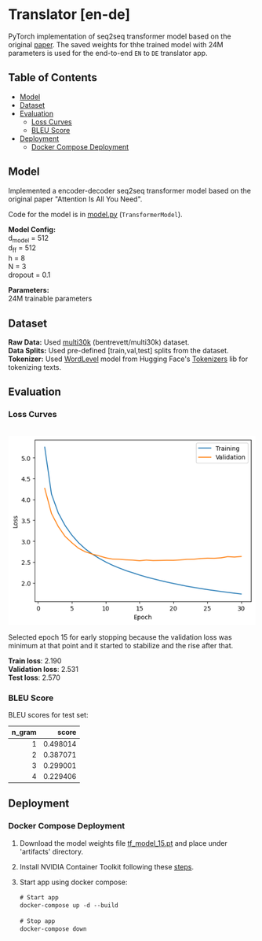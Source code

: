 # Translator [en-de]

PyTorch implementation of seq2seq transformer model based on the original [paper](https://arxiv.org/abs/1706.03762). The saved weights for thhe trained model with 24M parameters is used for the end-to-end `EN` to `DE` translator app.

## Table of Contents

* [Model](#model)
* [Dataset](#dataset)
* [Evaluation](#evaluation)
    * [Loss Curves](#loss-curves)
    * [BLEU Score](#bleu-score)
* [Deployment](#deployment)
    * [Docker Compose Deployment](#docker-compose-deployment)


## Model

Implemented a encoder-decoder seq2seq transformer model based on the original paper "Attention Is All You Need".

Code for the model is in [model.py](./app/model.py) (`TransformerModel`).

**Model Config:** \
d<sub>model</sub> = 512 \
d<sub>ff</sub> = 512 \
h = 8 \
N = 3 \
dropout = 0.1

**Parameters:** \
24M trainable parameters

## Dataset

**Raw Data:** Used [multi30k](https://huggingface.co/datasets/bentrevett/multi30k) (bentrevett/multi30k) dataset. \
**Data Splits:** Used pre-defined [train,val,test] splits from the dataset. \
**Tokenizer:** Used [WordLevel](https://huggingface.co/docs/tokenizers/en/api/models#tokenizers.models.WordLevel) model from Hugging Face's [Tokenizers](https://pypi.org/project/tokenizers/) lib for tokenizing texts.

## Evaluation

### Loss Curves

&nbsp;<br>
<img src="doc/loss-curves.png" width="600" style="margin-left: 0px" />

Selected epoch 15 for early stopping because the validation loss was minimum at that point and it started to stabilize and the rise after that.

**Train loss**: 2.190 \
**Validation loss**: 2.531 \
**Test loss**: 2.570

### BLEU Score

BLEU scores for test set:

|  n_gram |    score |
|--------:|---------:|
|       1 | 0.498014 |
|       2 | 0.387071 |
|       3 | 0.299001 |
|       4 | 0.229406 |

## Deployment

### Docker Compose Deployment

1. Download the model weights file [tf_model_15.pt](https://drive.google.com/file/d/1saHmVyxXdZFFG0YF5z8Z24uyGrVmnoVJ/view?usp=sharing) and place under 'artifacts' directory.

1. Install NVIDIA Container Toolkit following these [steps](https://docs.nvidia.com/datacenter/cloud-native/container-toolkit/latest/install-guide.html).

2. Start app using docker compose:

    ```shell
    # Start app
    docker-compose up -d --build

    # Stop app
    docker-compose down
    ```